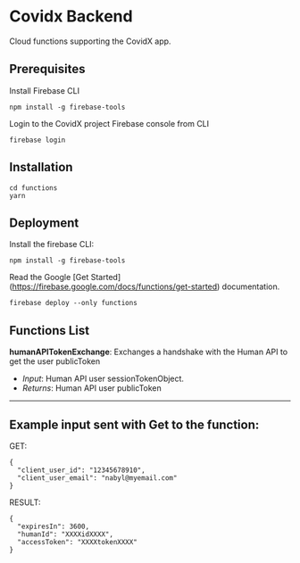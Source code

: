# Covidx Backend

Cloud functions supporting the CovidX app.

## Prerequisites
Install Firebase CLI

```
npm install -g firebase-tools
```

Login to the CovidX project Firebase console from CLI
```
firebase login
```

## Installation

```
cd functions
yarn
```
## Deployment
Install the firebase CLI:
```
npm install -g firebase-tools
```
Read the Google \[Get Started\](https://firebase.google.com/docs/functions/get-started) documentation.
```
firebase deploy --only functions
```

## Functions List
**humanAPITokenExchange**:
Exchanges a handshake with the Human API to get the user publicToken
-  *Input*: Human API user sessionTokenObject.
-  *Returns*: Human API user publicToken
---

## Example input sent with Get to the function:

GET: 
```
{
  "client_user_id": "12345678910", 
  "client_user_email": "nabyl@myemail.com"
}
```

RESULT: 
```
{
  "expiresIn": 3600,
  "humanId": "XXXXidXXXX",
  "accessToken": "XXXXtokenXXXX"
}
```

